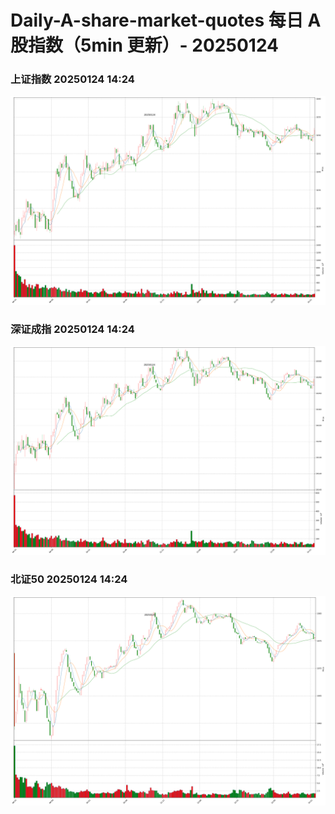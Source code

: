 
# Daily-A-share-market-quotes 每日 A 股指数（5min 更新）- 20250124

### 上证指数 20250124 14:24
![](./fig/2025/1/20250124-sh000001.png)

### 深证成指 20250124 14:24
![](./fig/2025/1/20250124-sz399001.png)

### 北证50 20250124 14:24
![](./fig/2025/1/20250124-bj899050.png)
